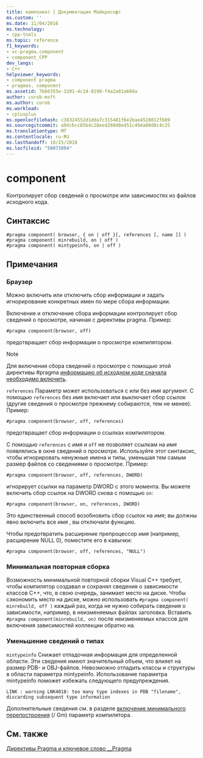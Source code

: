 ```yaml
---
title: компонент | Документация Майкрософт
ms.custom: ''
ms.date: 11/04/2016
ms.technology:
- cpp-tools
ms.topic: reference
f1_keywords:
- vc-pragma.component
- component_CPP
dev_langs:
- C++
helpviewer_keywords:
- component pragma
- pragmas, component
ms.assetid: 7b66355e-3201-4c14-8190-f4a2a81a604a
author: corob-msft
ms.author: corob
ms.workload:
- cplusplus
ms.openlocfilehash: c38324552d1dda7c315481f6e2bae4528012fb09
ms.sourcegitcommit: a9dcbcc85b4c28eed280d8e451c494a00d8c4c25
ms.translationtype: MT
ms.contentlocale: ru-RU
ms.lasthandoff: 10/25/2018
ms.locfileid: "50073894"
---
```

# <a name="component"></a>component
Контролирует сбор сведений о просмотре или зависимостях из файлов исходного кода.

## <a name="syntax"></a>Синтаксис

```
#pragma component( browser, { on | off }[, references [, name ]] )
#pragma component( minrebuild, on | off )
#pragma component( mintypeinfo, on | off )
```

## <a name="remarks"></a>Примечания

### <a name="browser"></a>Браузер

Можно включить или отключить сбор информации и задать игнорирование конкретных имен по мере сбора информации.

Включение и отключение сбора информации контролирует сбор сведений о просмотре, начиная с директивы pragma. Пример:

```
#pragma component(browser, off)
```

предотвращает сбор информации о просмотре компилятором.

> [!NOTE]
> Для включения сбора сведений о просмотре с помощью этой директивы #pragma [информацию об исходном коде сначала необходимо включить](../build/reference/building-browse-information-files-overview.md).

`references` Параметр может использоваться с или без *имя* аргумент. С помощью `references` без *имя* включает или выключает сбор ссылок (другие сведения о просмотре прежнему собираются, тем не менее). Пример:

```
#pragma component(browser, off, references)
```

предотвращает сбор информации о ссылках компилятором.

С помощью `references` с *имя* и `off` не позволяет ссылкам на *имя* появлялись в окне сведений о просмотре. Используйте этот синтаксис, чтобы игнорировать ненужные имена и типы, уменьшая тем самым размер файлов со сведениями о просмотре. Пример:

```
#pragma component(browser, off, references, DWORD)
```

игнорирует ссылки на параметр DWORD с этого момента. Вы можете включить сбор ссылок на DWORD снова с помощью `on`:

```
#pragma component(browser, on, references, DWORD)
```

Это единственный способ возобновить сбор ссылок на *имя*; вы должны явно включить все *имя* , вы отключали функцию.

Чтобы предотвратить расширение препроцессор *имя* (например, расширение NULL 0), поместите его в кавычки:

```
#pragma component(browser, off, references, "NULL")
```

### <a name="minimal-rebuild"></a>Минимальная повторная сборка

Возможность минимальной повторной сборки Visual C++ требует, чтобы компилятор создавал и сохранял сведения о зависимости классов C++, что, в свою очередь, занимает место на диске. Чтобы сэкономить место на диске, можно использовать `#pragma component( minrebuild, off )` каждый раз, когда не нужно собирать сведения о зависимости, например, в неизменяемых файлах заголовка. Вставить `#pragma component(minrebuild, on)` после неизменяемых классов для включения зависимостей коллекции обратно на.

### <a name="reduce-type-information"></a>Уменьшение сведений о типах

`mintypeinfo` Снижает отладочная информация для определенной области. Эти сведения имеют значительный объем, что влияет на размер PDB- и OBJ-файлов. Невозможно отладить классы и структуры в области параметра mintypeinfo. Использование параметра mintypeinfo поможет избежать следующего предупреждения.

```
LINK : warning LNK4018: too many type indexes in PDB "filename", discarding subsequent type information
```

Дополнительные сведения см. в разделе [включение минимального перепостроения](../build/reference/gm-enable-minimal-rebuild.md) (/ Gm) параметр компилятора.

## <a name="see-also"></a>См. также

[Директивы Pragma и ключевое слово __Pragma](../preprocessor/pragma-directives-and-the-pragma-keyword.md)